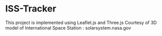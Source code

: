 # ISS-Tracker
This project is implemented using Leaflet.js and Three.js
Courtesy of 3D model of International Space Station : solarsystem.nasa.gov 
